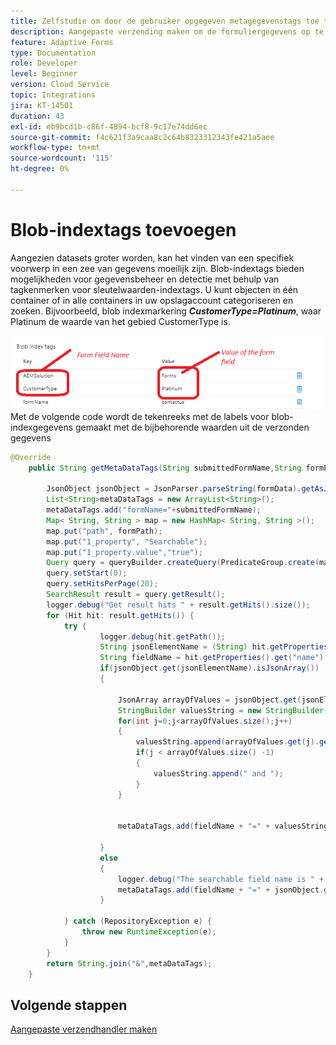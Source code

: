```yaml
---
title: Zelfstudie om door de gebruiker opgegeven metagegevenstags toe te voegen
description: Aangepaste verzending maken om de formuliergegevens op te slaan met metagegevenstags in Azure
feature: Adaptive Forms
type: Documentation
role: Developer
level: Beginner
version: Cloud Service
topic: Integrations
jira: KT-14501
duration: 43
exl-id: eb9bcd1b-c86f-4894-bcf8-9c17e74dd6ec
source-git-commit: f4c621f3a9caa8c2c64b8323312343fe421a5aee
workflow-type: tm+mt
source-wordcount: '115'
ht-degree: 0%

---
```


# Blob-indextags toevoegen

Aangezien datasets groter worden, kan het vinden van een specifiek voorwerp in een zee van gegevens moeilijk zijn. Blob-indextags bieden mogelijkheden voor gegevensbeheer en detectie met behulp van tagkenmerken voor sleutelwaarden-indextags. U kunt objecten in één container of in alle containers in uw opslagaccount categoriseren en zoeken. Bijvoorbeeld, blob indexmarkering _**CustomerType=Platinum**_, waar Platinum de waarde van het gebied CustomerType is.

![ index-markeringen ](assets/blob-with-index-tags1.png)
Met de volgende code wordt de tekenreeks met de labels voor blob-indexgegevens gemaakt met de bijbehorende waarden uit de verzonden gegevens

```java
@Override
    public String getMetaDataTags(String submittedFormName,String formPath,Session session,String formData) {

        JsonObject jsonObject = JsonParser.parseString(formData).getAsJsonObject();
        List<String>metaDataTags = new ArrayList<String>();
        metaDataTags.add("formName="+submittedFormName);
        Map< String, String > map = new HashMap< String, String >();
        map.put("path", formPath);
        map.put("1_property", "Searchable");
        map.put("1_property.value","true");
        Query query = queryBuilder.createQuery(PredicateGroup.create(map),session);
        query.setStart(0);
        query.setHitsPerPage(20);
        SearchResult result = query.getResult();
        logger.debug("Get result hits " + result.getHits().size());
        for (Hit hit: result.getHits()) {
            try {
                    logger.debug(hit.getPath());
                    String jsonElementName = (String) hit.getProperties().get("name");
                    String fieldName = hit.getProperties().get("name").toString();
                    if(jsonObject.get(jsonElementName).isJsonArray())
                    {
                        
                        JsonArray arrayOfValues = jsonObject.get(jsonElementName).getAsJsonArray();
                        StringBuilder valuesString = new StringBuilder();
                        for(int j=0;j<arrayOfValues.size();j++)
                        {
                            valuesString.append(arrayOfValues.get(j).getAsString());
                            if(j < arrayOfValues.size() -1)
                            {
                                valuesString.append(" and ");
                            }
                        }

                        
                        metaDataTags.add(fieldName + "=" + valuesString.toString());

                    }
                    else
                    {
                        logger.debug("The searchable field name is " + fieldName + "the json element name is " + jsonElementName);
                        metaDataTags.add(fieldName + "=" + jsonObject.get(jsonElementName).getAsString());
                    }

            } catch (RepositoryException e) {
                throw new RuntimeException(e);
            }
        }
        return String.join("&",metaDataTags);
    }
```

## Volgende stappen

[Aangepaste verzendhandler maken](./create-custom-submit.md)
